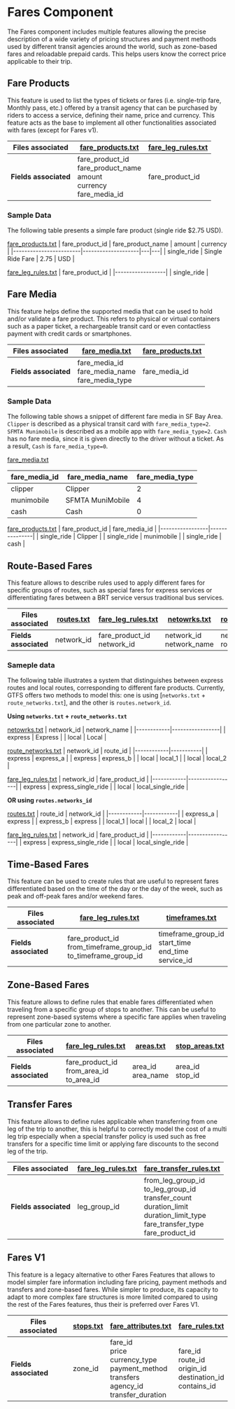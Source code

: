 # Fares Component
The Fares component includes multiple features allowing the precise description of a wide variety of pricing structures and payment methods used by different transit agencies around the world, such as zone-based fares and reloadable prepaid cards. This helps users know the correct price applicable to their trip.

## Fare Products

<div class="grid" markdown>

This feature is used to list the types of tickets or fares (i.e. single-trip fare, Monthly pass, etc.)  offered by a transit agency that can be purchased by riders to access a service, defining their name, price and currency. This feature acts as the base to implement all other functionalities associated with fares (except for Fares v1).

| Files associated      | [fare_products.txt](/schedule/reference/#fare_productstxt)                  | [fare_leg_rules.txt](/schedule/reference/#fare_leg_rulestxt)  |
|-----------------------|-----------------------------------------------------------------------------|--------------------|
| **Fields associated** | fare_product_id<br>fare_product_name<br>amount<br>currency<br>fare_media_id | fare_product_id    |

</div>

### Sample Data
The following table presents a simple fare product (single ride $2.75 USD). 

[fare_products.txt](/schedule/reference/#fare_productstxt)
| fare_product_id  | fare_product_name  | amount  | currency  |
|------------------------|--------------------|---|---|
| single_ride | Single Ride Fare |  2.75 | USD  |

[fare_leg_rules.txt](/schedule/reference/#fare_leg_rulestxt)
| fare_product_id  |
|------------------|
| single_ride |

## Fare Media

<div class="grid" markdown>

This feature helps define the supported media that can be used to hold and/or validate a fare product. This refers to physical or virtual containers such as a paper ticket, a rechargeable transit card or even contactless payment with credit cards or smartphones.

| Files associated      | [fare_media.txt](/schedule/reference/#fare_mediatxt)                                       | [fare_products.txt](/schedule/reference/#fare_productstxt)  |
|-----------------------|-----------------------------------------------------|-------------------|
| **Fields associated** | fare_media_id<br>fare_media_name<br>fare_media_type | fare_media_id     |

</div>

### Sample Data
The following table shows a snippet of different fare media in SF Bay Area. `Clipper` is described as a physical transit card with `fare_media_type=2`. `SFMTA Munimobile` is described as a mobile app with `fare_media_type=2`. `Cash` has no fare media, since it is given directly to the driver without a ticket. As a result, `Cash` is `fare_media_type=0`.

[fare_media.txt](../../reference/#fare_mediatxt)

| fare_media_id | fare_media_name  | fare_media_type |
|---------------|------------------|-----------------|
| clipper       | Clipper          | 2               |
| munimobile    | SFMTA MuniMobile | 4               |
| cash          | Cash             | 0               |

[fare_products.txt](/schedule/reference/#fare_productstxt)
| fare_product_id | fare_media_id |
|-----------------|---------------|
| single_ride     | Clipper       | 
| single_ride     | munimobile    |
| single_ride     | cash          |

## Route-Based Fares

<div class="grid" markdown>

This feature allows to describe rules used to apply different fares for specific groups of routes, such as special fares for express services or differentiating fares between a BRT service versus traditional bus services.

| Files associated      | [routes.txt](/schedule/reference/#routestxt) | [fare_leg_rules.txt](/schedule/reference/#fare_leg_rulestxt)            | [netowrks.txt](/schedule/reference/#networkstxt)               | [route_networks.txt](/schedule/reference/#route_networkstxt)    |
|-----------------------|------------|-------------------------------|----------------------------|------------------------|
| **Fields associated** | network_id | fare_product_id<br>network_id | network_id<br>network_name | network_id<br>route_id |

</div>

### Sameple data
The following table illustrates a system that distinguishes between express routes and local routes, corresponding to different fare products. Currently, GTFS offers two methods to model this: one is using [`networks.txt` + `route_networks.txt`], and the other is `routes.network_id`.

**Using `networks.txt` + `route_networks.txt`**

[netowrks.txt](/schedule/reference/#networkstxt)
| network_id | network_name    |
|------------|-----------------|
| express    | Express         |
| local      | Local           |

[route_networks.txt](/schedule/reference/#route_networkstxt)
| network_id | route_id |
|------------|-----------|
| express    | express_a |
| express    | express_b |
| local      | local_1   |
| local      | local_2   |

[fare_leg_rules.txt](/schedule/reference/#fare_leg_rulestxt)
| network_id | fare_product_id |
|------------|-----------------|
| express    | express_single_ride |
| local      | local_single_ride   |

**OR using `routes.networks_id`**

[routes.txt](/schedule/reference/#routestxt)
| route_id   | network_id |
|------------|------------|
| express_a  | express    |
| express_b  | express    |
| local_1    | local      |
| local_2    | local      |

[fare_leg_rules.txt](/schedule/reference/#fare_leg_rulestxt)
| network_id | fare_product_id |
|------------|-----------------|
| express    | express_single_ride |
| local      | local_single_ride   |

## Time-Based Fares

<div class="grid" markdown>

This feature can be used to create rules that are useful to represent fares differentiated based on the time of the day or the day of the week, such as peak and off-peak fares and/or weekend fares.

| Files associated      | [fare_leg_rules.txt](/schedule/reference/#fare_leg_rulestxt)        | [timeframes.txt](/schedule/reference/#timeframestxt)       |
|-----------------------|---------------------------------------------------------------------|------------------------------------------------------------|
| **Fields associated** | fare_product_id<br>from_timeframe_group_id<br>to_timeframe_group_id | timeframe_group_id<br>start_time<br>end_time<br>service_id |

</div>

## Zone-Based Fares

<div class="grid" markdown>

This feature allows to define rules that enable fares differentiated when traveling from a specific group of stops to another. This can be useful to represent zone-based systems where a specific fare applies when traveling from one particular zone to another.

| Files associated      | [fare_leg_rules.txt](/schedule/reference/#fare_leg_rulestxt)                            | [areas.txt](/schedule/reference/#areastxt)            | [stop_areas.txt](/schedule/reference/#stop_areastxt)     |
|-----------------------|-----------------------------------------------|----------------------|--------------------|
| **Fields associated** | fare_product_id<br>from_area_id<br>to_area_id | area_id<br>area_name | area_id<br>stop_id |

</div>

## Transfer Fares

<div class="grid" markdown>

This feature allows to define rules applicable when transferring from one leg of the trip to another, this is helpful to correctly model the cost of a multi leg trip especially when a special transfer policy is used such as free transfers for a specific time limit or applying fare discounts to the second leg of the trip.

| Files associated      | [fare_leg_rules.txt](/schedule/reference/#fare_leg_rulestxt) | [fare_transfer_rules.txt](/schedule/reference/#fare_transfer_rulestxt)                                                                                                                  |
|-----------------------|--------------------|------------------------------------------------------------------------------------------------------------------------------------------|
| **Fields associated** | leg_group_id       | from_leg_group_id<br>to_leg_group_id<br>transfer_count<br>duration_limit<br>duration_limit_type<br>fare_transfer_type<br>fare_product_id |

</div>

## Fares V1

<div class="grid" markdown>

This feature is a legacy alternative to other Fares Features that allows to model simpler fare information including fare pricing, payment methods and transfers and zone-based fares. While simpler to produce, its capacity to adapt to more complex fare structures is more limited compared to using the rest of the Fares features, thus their is preferred over Fares V1.

| Files associated      | [stops.txt](/schedule/reference/#stopstxt) | [fare_attributes.txt](/schedule/reference/#fare_attributestxt)                                                                                | [fare_rules.txt](/schedule/reference/#fare_rulestxt)                                                    |
|-----------------------|-----------|----------------------------------------------------------------------------------------------------|-------------------------------------------------------------------|
| **Fields associated** | zone_id   | fare_id<br>price<br>currency_type<br>payment_method<br>transfers<br>agency_id<br>transfer_duration | fare_id<br>route_id<br>origin_id<br>destination_id<br>contains_id |

</div>
